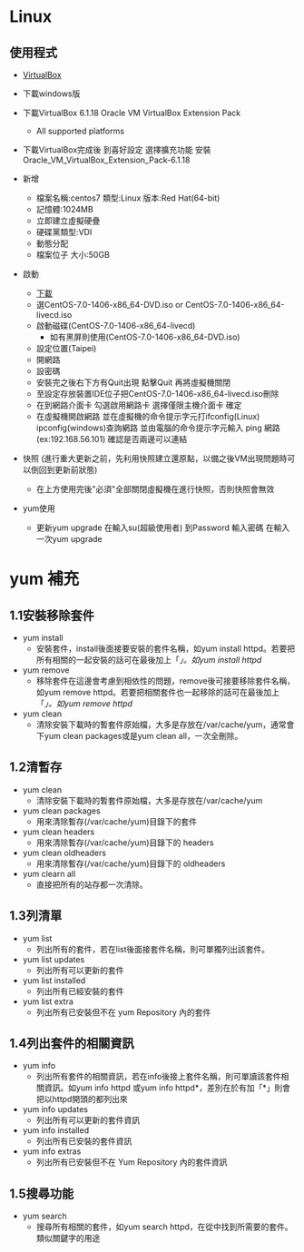 # Linux
## 使用程式
* [VirtualBox](https://www.virtualbox.org/wiki/Downloads?fbclid=IwAR1pkrrlYuVZ0IT6yYkUrioVyPdInnE5c94r7ynguth6TB-u8IMyzpwySl0)
* 下載windows版
* 下載VirtualBox 6.1.18 Oracle VM VirtualBox Extension Pack
    * All supported platforms
* 下載VirtualBox完成後 到喜好設定 選擇擴充功能 安裝Oracle_VM_VirtualBox_Extension_Pack-6.1.18
* 新增
    * 檔案名稱:centos7 類型:Linux 版本:Red Hat(64-bit)
    * 記憶體:1024MB
    * 立即建立虛擬硬疊
    * 硬碟黨類型:VDI
    * 動態分配
    * 檔案位子 大小:50GB
* 啟動
    * [下載](http://ftp.jaist.ac.jp/pub/Linux/CentOS-vault/centos/7.0.1406/isos/x86_64/?fbclid=IwAR1pkrrlYuVZ0IT6yYkUrioVyPdInnE5c94r7ynguth6TB-u8IMyzpwySl0)
    * 選CentOS-7.0-1406-x86_64-DVD.iso or	CentOS-7.0-1406-x86_64-livecd.iso
    * 啟動磁碟(CentOS-7.0-1406-x86_64-livecd)
        * 如有黑屏則使用(CentOS-7.0-1406-x86_64-DVD.iso)
    * 設定位置(Taipei)
    * 開網路
    * 設密碼
    * 安裝完之後右下方有Quit出現 點擊Quit 再將虛擬機關閉
    * 至設定存放裝置IDE位子把CentOS-7.0-1406-x86_64-livecd.iso刪除
    * 在到網路介面卡 勾選啟用網路卡 選擇僅限主機介面卡 確定
    * 在虛擬機開啟網路 並在虛擬機的命令提示字元打ifconfig(Linux) ipconfig(windows)查詢網路 並由電腦的命令提示字元輸入 ping 網路(ex:192.168.56.101) 確認是否兩邊可以連結
* 快照 (進行重大更新之前，先利用快照建立還原點，以備之後VM出現問題時可以倒回到更新前狀態)
    * 在上方使用完後"必須"全部關閉虛擬機在進行快照，否則快照會無效

* yum使用
    * 更新yum upgrade  在輸入su(超級使用者) 到Password 輸入密碼 在輸入一次yum upgrade
# yum 補充
## 1.1安裝移除套件
* yum install
    * 安裝套件，install後面接要安裝的套件名稱，如yum install httpd。若要把所有相關的一起安裝的話可在最後加上「*」。如yum install httpd*
* yum remove
    * 移除套件在這邊會考慮到相依性的問題，remove後可接要移除套件名稱，如yum remove httpd。若要把相關套件也一起移除的話可在最後加上「*」。如yum remove httpd*
* yum clean
    * 清除安裝下載時的暫套件原始檔，大多是存放在/var/cache/yum，通常會下yum clean packages或是yum clean all，一次全刪除。
## 1.2清暫存
* yum clean
    * 清除安裝下載時的暫套件原始檔，大多是存放在/var/cache/yum
* yum clean packages
    * 用來清除暫存(/var/cache/yum)目錄下的套件
* yum clean headers
    * 用來清除暫存(/var/cache/yum)目錄下的 headers
* yum clean oldheaders
    * 用來清除暫存(/var/cache/yum)目錄下的 oldheaders
* yum clearn all
    * 直接把所有的站存都一次清除。
## 1.3列清單
* yum list
    * 列出所有的套件，若在list後面接套件名稱，則可單獨列出該套件。
* yum list updates
    * 列出所有可以更新的套件
* yum list installed
    * 列出所有已經安裝的套件
* yum list extra
    * 列出所有已安裝但不在 yum Repository 內的套件
## 1.4列出套件的相關資訊
*   yum info
    * 列出所有套件的相關資訊，若在info後接上套件名稱，則可單讀該套件相關資訊。如yum info httpd 或yum info httpd*，差別在於有加「*」則會把以httpd開頭的都列出來
* yum info updates
    * 列出所有可以更新的套件資訊
* yum info installed
    * 列出所有已安裝的套件資訊
* yum info extras
    * 列出所有已安裝但不在 Yum Repository 內的套件資訊
## 1.5搜尋功能
* yum search
    * 搜尋所有相關的套件，如yum search httpd，在從中找到所需要的套件。類似關鍵字的用途